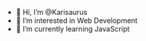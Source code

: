 - 👋 Hi, I’m @Karisaurus
- 👀 I’m interested in Web Development
- 🌱 I’m currently learning JavaScript


<!---
Karisaurus/Karisaurus is a ✨ special ✨ repository because its `README.md` (this file) appears on your GitHub profile.
You can click the Preview link to take a look at your changes.
--->
